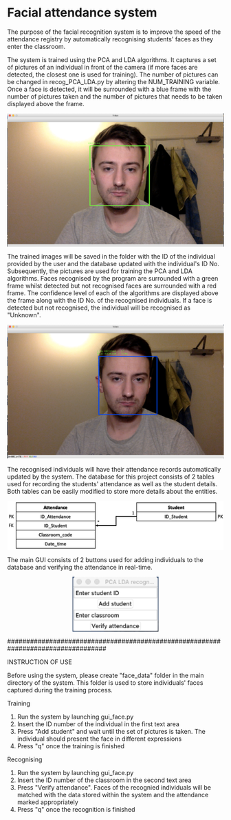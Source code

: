 # Facial attendance system

The purpose of the facial recognition system is to improve the speed of the attendance registry by automatically recognising students' faces as they enter the classroom. 

The system is trained using the PCA and LDA algorithms. It captures a set of pictures of an individual in front of the camera (if more faces are detected, the closest one is used for training). The number of pictures can be changed in recog_PCA_LDA.py by altering the NUM_TRAINING variable. Once a face is detected, it will be surrounded with a blue frame with the number of pictures taken and the number of pictures that needs to be taken displayed above the frame.

<p align="center">
  <img src="Images/addStudent.png" align="middle" width="600">
</p>

The trained images will be saved in the folder with the ID of the individual provided by the user and the database updated with the individual's ID No. Subsequently, the pictures are used for training the PCA and LDA algorithms. Faces recognised by the program are surrounded with a green frame whilst detected but not recognised faces are surrounded with a red frame. The confidence level of each of the algorithms are displayed above the frame along with the ID No. of the recognised individuals. If a face is detected but not recognised, the individual will be recognised as "Unknown". 

<p align="center">
  <img src="Images/verifyAttendance.png" width="600">
</p>

The recognised individuals will have their attendance records automatically updated by the system. The database for this project consists of 2 tables used for recording the students' attendance as well as the student details. Both tables can be easily modified to store more details about the entities.

<p align="center">
  <img src="Images/databaseDesign.png" align="center" width="600">
</p>

The main GUI consists of 2 buttons used for adding individuals to the database and verifying the attendance in real-time.

<p align="center">
  <img src="Images/gui.png" align="center" width="200">
</p>

##################################################################################

INSTRUCTION OF USE

Before using the system, please create "face_data" folder in the main directory of the system. This folder is used to store individuals' faces captured during the training process.

Training
1. Run the system by launching gui_face.py
2. Insert the ID number of the individual in the first text area
3. Press "Add student" and wait until the set of pictures is taken. The individual should present the face in different expressions
4. Press "q" once the training is finished

Recognising
1. Run the system by launching gui_face.py
2. Insert the ID number of the classroom in the second text area
3. Press "Verify attendance". Faces of the recognied individuals will be matched with the data stored within the system and the attendance marked appropriately
4. Press "q" once the recognition is finished
